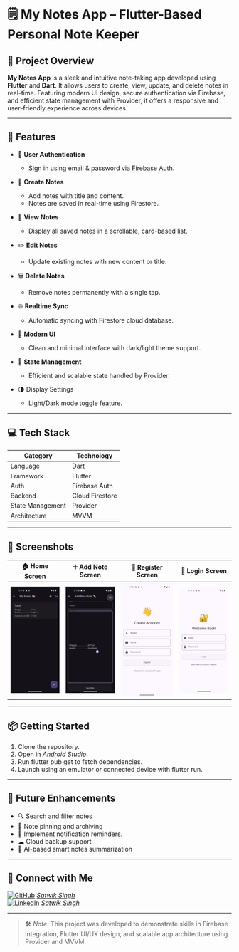 # 🗒️ My Notes App – Flutter-Based Personal Note Keeper

## 🚀 Project Overview

**My Notes App** is a sleek and intuitive note-taking app developed using **Flutter** and **Dart**. It allows users to create, view, update, and delete notes in real-time. Featuring modern UI design, secure authentication via Firebase, and efficient state management with Provider, it offers a responsive and user-friendly experience across devices.

---

## 🌟 Features

- 🔐 **User Authentication**
  - Sign in using email & password via Firebase Auth.

- 📝 **Create Notes**
  - Add notes with title and content.
  - Notes are saved in real-time using Firestore.

- 📃 **View Notes**
  - Display all saved notes in a scrollable, card-based list.

- ✏️ **Edit Notes**
  - Update existing notes with new content or title.

- 🗑️ **Delete Notes**
  - Remove notes permanently with a single tap.

- 🌐 **Realtime Sync**
  - Automatic syncing with Firestore cloud database.

- 🎨 **Modern UI**
  - Clean and minimal interface with dark/light theme support.

- 🧠 **State Management**
  - Efficient and scalable state handled by Provider.

- 🌗 Display Settings
  - Light/Dark mode toggle feature.

---

## 💻 Tech Stack

| Category         | Technology        |
|------------------|-------------------|
| Language         | Dart              |
| Framework        | Flutter           |
| Auth             | Firebase Auth     |
| Backend          | Cloud Firestore   |
| State Management | Provider          |
| Architecture     | MVVM              |

---

## 📸 Screenshots

| 🏠 Home Screen | ➕ Add Note Screen | 👤 Register Screen | 🔐 Login Screen |
|----------------|-------------------|---------------------|----------------|
| ![Home](screenshots/home.png) | ![Add_Note](screenshots/add_note.png) | ![Register](screenshots/register.png) | ![Login](screenshots/login.png) |

---

## 📦 Getting Started

1. Clone the repository.
2. Open in *Android Studio*.
3. Run flutter pub get to fetch dependencies.
4. Launch using an emulator or connected device with flutter run.

---

## 🔮 Future Enhancements

- 🔍 Search and filter notes
- 📌 Note pinning and archiving
- 🔔 Implement notification reminders.
- ☁ Cloud backup support
- 🧠 AI-based smart notes summarization

---

## 🤝 Connect with Me

[![GitHub](https://img.shields.io/badge/GitHub-000?logo=github&logoColor=white)](https://github.com/ssatwik975) [*Satwik Singh*](https://github.com/ssatwik975)  
[![LinkedIn](https://img.shields.io/badge/LinkedIn-0077B5?logo=linkedin&logoColor=white)](https://www.linkedin.com/in/singhsatwik/) [*Satwik Singh*](https://www.linkedin.com/in/singhsatwik/)

---

> 🛠️ *Note:*  This project was developed to demonstrate skills in Firebase integration, Flutter UI/UX design, and scalable app architecture using Provider and MVVM.

